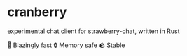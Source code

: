 # cranberry
experimental chat client for strawberry-chat, written in Rust

🚀 Blazingly fast
🔒 Memory safe
🪨 Stable